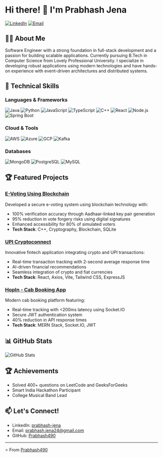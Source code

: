 # Hi there! 👋 I'm Prabhash Jena

[![LinkedIn](https://img.shields.io/badge/LinkedIn-0077B5?style=for-the-badge&logo=linkedin&logoColor=white)](https://www.linkedin.com/in/prabhash-jena/)
[![Email](https://img.shields.io/badge/Email-D14836?style=for-the-badge&logo=gmail&logoColor=white)](mailto:prabhash.jena24@gmail.com)

## 👨‍💻 About Me
Software Engineer with a strong foundation in full-stack development and a passion for building scalable applications. Currently pursuing B.Tech in Computer Science from Lovely Professional University. I specialize in developing robust applications using modern technologies and have hands-on experience with event-driven architectures and distributed systems.

## 🚀 Technical Skills

### Languages & Frameworks
![Java](https://img.shields.io/badge/Java-ED8B00?style=flat-square&logo=java&logoColor=white)
![Python](https://img.shields.io/badge/Python-3776AB?style=flat-square&logo=python&logoColor=white)
![JavaScript](https://img.shields.io/badge/JavaScript-F7DF1E?style=flat-square&logo=javascript&logoColor=black)
![TypeScript](https://img.shields.io/badge/TypeScript-007ACC?style=flat-square&logo=typescript&logoColor=white)
![C++](https://img.shields.io/badge/C++-00599C?style=flat-square&logo=c%2B%2B&logoColor=white)
![React](https://img.shields.io/badge/React-20232A?style=flat-square&logo=react&logoColor=61DAFB)
![Node.js](https://img.shields.io/badge/Node.js-43853D?style=flat-square&logo=node.js&logoColor=white)
![Spring Boot](https://img.shields.io/badge/Spring_Boot-6DB33F?style=flat-square&logo=spring&logoColor=white)

### Cloud & Tools
![AWS](https://img.shields.io/badge/AWS-232F3E?style=flat-square&logo=amazon-aws&logoColor=white)
![Azure](https://img.shields.io/badge/Azure-0089D6?style=flat-square&logo=microsoft-azure&logoColor=white)
![GCP](https://img.shields.io/badge/GCP-4285F4?style=flat-square&logo=google-cloud&logoColor=white)
![Kafka](https://img.shields.io/badge/Kafka-231F20?style=flat-square&logo=apache-kafka&logoColor=white)

### Databases
![MongoDB](https://img.shields.io/badge/MongoDB-4EA94B?style=flat-square&logo=mongodb&logoColor=white)
![PostgreSQL](https://img.shields.io/badge/PostgreSQL-316192?style=flat-square&logo=postgresql&logoColor=white)
![MySQL](https://img.shields.io/badge/MySQL-005C84?style=flat-square&logo=mysql&logoColor=white)

## 🏆 Featured Projects

### [E-Voting Using Blockchain](https://github.com/Prabhash490/E-Voting_Using_Blockchain)
Developed a secure e-voting system using blockchain technology with:
- 100% verification accuracy through Aadhaar-linked key pair generation
- 95% reduction in vote forgery risks using digital signatures
- Enhanced accessibility for 80% of simulated voters
- **Tech Stack**: C++, Cryptography, Blockchain, SQLite

### [UPI Cryptoconnect](https://github.com/Prabhash490/UPI-X-Crypto)
Innovative fintech application integrating crypto and UPI transactions:
- Real-time transaction tracking with 2-second average response time
- AI-driven financial recommendations
- Seamless integration of crypto and fiat currencies
- **Tech Stack**: React, Axios, Vite, Tailwind CSS, ExpressJS

### [HopIn - Cab Booking App](https://github.com/Prabhash490/HopIn---Cab-Booking-Application)
Modern cab booking platform featuring:
- Real-time tracking with <200ms latency using Socket.IO
- Secure JWT authentication system
- 40% reduction in API response times
- **Tech Stack**: MERN Stack, Socket.IO, JWT

## 📊 GitHub Stats

![GitHub Stats](https://github-readme-stats.vercel.app/api?username=Prabhash490&show_icons=true&theme=radical)

## 🏆 Achievements
- Solved 400+ questions on LeetCode and GeeksForGeeks
- Smart India Hackathon Participant
- College Musical Band Lead

## 📫 Let's Connect!
- LinkedIn: [prabhash-jena](https://www.linkedin.com/in/prabhash-jena/)
- Email: prabhash.jena24@gmail.com
- GitHub: [Prabhash490](https://github.com/Prabhash490)

---
⭐️ From [Prabhash490](https://github.com/Prabhash490)
